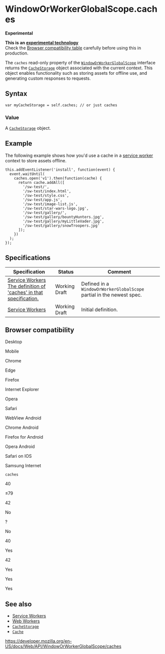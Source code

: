 WindowOrWorkerGlobalScope.caches
================================

**Experimental**

**This is an [experimental technology](https://developer.mozilla.org/en-US/docs/MDN/Guidelines/Conventions_definitions#experimental)**  
Check the [Browser compatibility table](#browser_compatibility) carefully before using this in production.

The `caches` read-only property of the [`WindowOrWorkerGlobalScope`](../windoworworkerglobalscope) interface returns the [`CacheStorage`](../cachestorage) object associated with the current context. This object enables functionality such as storing assets for offline use, and generating custom responses to requests.

Syntax
------

    var myCacheStorage = self.caches; // or just caches

### Value

A [`CacheStorage`](../cachestorage) object.

Example
-------

The following example shows how you'd use a cache in a [service worker](../service_worker_api) context to store assets offline.

    this.addEventListener('install', function(event) {
      event.waitUntil(
        caches.open('v1').then(function(cache) {
          return cache.addAll([
            '/sw-test/',
            '/sw-test/index.html',
            '/sw-test/style.css',
            '/sw-test/app.js',
            '/sw-test/image-list.js',
            '/sw-test/star-wars-logo.jpg',
            '/sw-test/gallery/',
            '/sw-test/gallery/bountyHunters.jpg',
            '/sw-test/gallery/myLittleVader.jpg',
            '/sw-test/gallery/snowTroopers.jpg'
          ]);
        })
      );
    });

Specifications
--------------

<table><thead><tr class="header"><th>Specification</th><th>Status</th><th>Comment</th></tr></thead><tbody><tr class="odd"><td><a href="https://w3c.github.io/ServiceWorker/#self-caches">Service Workers<br />
<span class="small">The definition of 'caches' in that specification.</span></a></td><td><span class="spec-wd">Working Draft</span></td><td>Defined in a <code>WindowOrWorkerGlobalScope</code> partial in the newest spec.</td></tr><tr class="even"><td><a href="https://w3c.github.io/ServiceWorker/">Service Workers</a></td><td><span class="spec-wd">Working Draft</span></td><td>Initial definition.</td></tr></tbody></table>

Browser compatibility
---------------------

Desktop

Mobile

Chrome

Edge

Firefox

Internet Explorer

Opera

Safari

WebView Android

Chrome Android

Firefox for Android

Opera Android

Safari on IOS

Samsung Internet

`caches`

40

≤79

42

No

?

No

40

Yes

42

Yes

Yes

Yes

See also
--------

-   [Service Workers](../service_worker_api)
-   [Web Workers](../web_workers_api)
-   [`CacheStorage`](../cachestorage)
-   [`Cache`](../cache)

<a href="https://developer.mozilla.org/en-US/docs/Web/API/WindowOrWorkerGlobalScope/caches" class="_attribution-link">https://developer.mozilla.org/en-US/docs/Web/API/WindowOrWorkerGlobalScope/caches</a>
